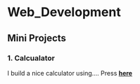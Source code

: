 # Web_Development

## Mini Projects

### 1. Calcualator
I build a nice calculator using....
Press **[here](https://github.com/KosmasKaisaris/Web_Development/blob/main/Calculator)**

